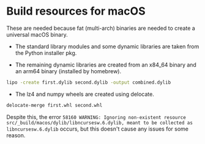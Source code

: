 # Build resources for macOS

These are needed because fat (multi-arch) binaries are needed to create a universal macOS
binary.

- The standard library modules and some dynamic libraries are taken from the Python installer pkg.

- The remaining dynamic libraries are created from an x84_64 binary and an arm64 binary (installed by homebrew).

```bash
lipo -create first.dylib second.dylib -output combined.dylib
```

- The lz4 and numpy wheels are created using delocate.

```bash
delocate-merge first.whl second.whl
```

Despite this, the error
`58160 WARNING: Ignoring non-existent resource src/_build/macos/dylib/libncursesw.6.dylib, meant to be collected as libncursesw.6.dylib`
occurs, but this doesn't cause any issues for some reason.
